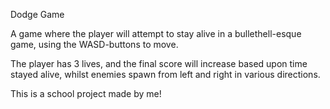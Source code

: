 Dodge Game

A game where the player will attempt to stay alive in a bullethell-esque game, using the WASD-buttons to move.

The player has 3 lives, and the final score will increase based upon time stayed alive, whilst enemies spawn from left and right in various directions.

This is a school project made by me!